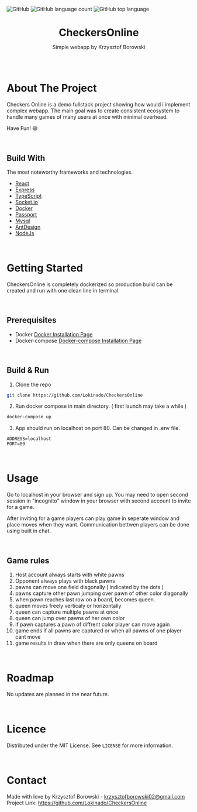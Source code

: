 ![GitHub](https://img.shields.io/github/license/Lokinado/CheckersOnline?style=for-the-badge)
![GitHub language count](https://img.shields.io/github/languages/count/Lokinado/CheckersOnline?style=for-the-badge)
![GitHub top language](https://img.shields.io/github/languages/top/Lokinado/CheckersOnline?style=for-the-badge)

<p align="center">
    <h1 align="center" style="border-bottom: none; margin-bottom: 0">
        <strong>
            CheckersOnline
        </strong>
    </h1>

  <p align="center">
    Simple webapp by Krzysztof Borowski
    <br />
    <!--
    <a href="DEMO LINK"><strong>View Demo»</strong></a>
    -->
  </p>
</p>

<br><br>

# About The Project
Checkers Online is a demo fullstack project showing how would i implement complex webapp. The main goal was to create consistent ecosystem to handle many games of many users at once with minimal overhead. 

Have Fun! 😄

<br>

## Build With
The most noteworthy frameworks and technologies.
* [React](https://reactjs.org/)
* [Express](https://expressjs.com/)
* [TypeScript](https://www.typescriptlang.org/)
* [Socket.io](https://socket.io/)
* [Docker](https://www.docker.com/)
* [Passport](http://www.passportjs.org/)
* [Mysql](https://www.mysql.com/)
* [AntDesign](https://ant.design/)
* [NodeJs](https://nodejs.org/)

<br>

# Getting Started
CheckersOnline is completely dockerized so production build can be created and run with one clean line in terminal.

<br>

## Prerequisites
* Docker [Docker Installation Page](https://docs.docker.com/engine/install/)
* Docker-compose  [Docker-compose Installation Page](https://docs.docker.com/compose/install/)

<br>

## Build & Run
1. Clone the repo
```sh
git clone https://github.com/Lokinado/CheckersOnline
```
2. Run docker compose in main directory. ( first launch may take a while )
```sh
docker-compose up
```
3. App should run on localhost on port 80. Can be changed in .env file.
```env
ADDRESS=localhost
PORT=80
```

<br>

# Usage
Go to localhost in your browser and sign up. You may need to open second session in "incognito" window in your browser with second account to invite for a game. 

After inviting for a game players can play game in seperate window and place moves when they want. Communication bettwen players can be done using built in chat.

<br>

## Game rules
1. Host account always starts with white pawns
2. Opponent always plays with black pawns
3. pawns can move one field diagonally ( indicated by the dots )
4. pawns capture other pawn jumping over pawn of other color diagonally
5. when pawn reaches last row on a board, becomes queen.
6. queen moves freely verticaly or horizontally
7. queen can capture multiple pawns at once
8. queen can jump over pawns of her own color
9. if pawn captures a pawn of diffrent color player can move again
10. game ends if all pawns are captured or when all pawns of one player cant move
11. game results in draw when there are only queens on board

<br>

# Roadmap
No updates are planned in the near future.

<br>

# Licence
Distributed under the MIT License. See `LICENSE` for more information.

<br>

# Contact
Made with love by Krzysztof Borowski - krzysztofborowski02@gmail.com
<br>
Project Link: https://github.com/Lokinado/CheckersOnline
